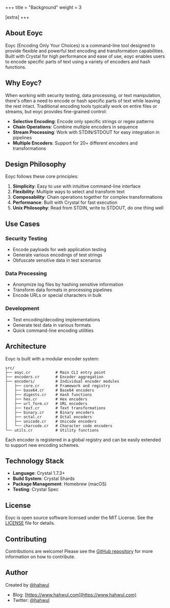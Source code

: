 +++
title = "Background"
weight = 3

[extra]
+++

## About Eoyc

Eoyc (Encoding Only Your Choices) is a command-line tool designed to provide flexible and powerful text encoding and transformation capabilities. Built with Crystal for high performance and ease of use, eoyc enables users to encode specific parts of text using a variety of encoders and hash functions.

## Why Eoyc?

When working with security testing, data processing, or text manipulation, there's often a need to encode or hash specific parts of text while leaving the rest intact. Traditional encoding tools typically work on entire files or streams, but eoyc provides fine-grained control:

- **Selective Encoding**: Encode only specific strings or regex patterns
- **Chain Operations**: Combine multiple encoders in sequence
- **Stream Processing**: Work with STDIN/STDOUT for easy integration in pipelines
- **Multiple Encoders**: Support for 20+ different encoders and transformations

## Design Philosophy

Eoyc follows these core principles:

1. **Simplicity**: Easy to use with intuitive command-line interface
2. **Flexibility**: Multiple ways to select and transform text
3. **Composability**: Chain operations together for complex transformations
4. **Performance**: Built with Crystal for fast execution
5. **Unix Philosophy**: Read from STDIN, write to STDOUT, do one thing well

## Use Cases

### Security Testing
- Encode payloads for web application testing
- Generate various encodings of test strings
- Obfuscate sensitive data in test scenarios

### Data Processing
- Anonymize log files by hashing sensitive information
- Transform data formats in processing pipelines
- Encode URLs or special characters in bulk

### Development
- Test encoding/decoding implementations
- Generate test data in various formats
- Quick command-line encoding utilities

## Architecture

Eoyc is built with a modular encoder system:

```
src/
├── eoyc.cr           # Main CLI entry point
├── encoders.cr       # Encoder aggregation
├── encoders/         # Individual encoder modules
│   ├── core.cr       # Framework and registry
│   ├── base64.cr     # Base64 encoders
│   ├── digests.cr    # Hash functions
│   ├── hex.cr        # Hex encoders
│   ├── url_form.cr   # URL encoders
│   ├── text.cr       # Text transformations
│   ├── binary.cr     # Binary encoders
│   ├── octal.cr      # Octal encoders
│   ├── unicode.cr    # Unicode encoders
│   └── charcode.cr   # Character code encoders
└── utils.cr          # Utility functions
```

Each encoder is registered in a global registry and can be easily extended to support new encoding schemes.

## Technology Stack

- **Language**: Crystal 1.7.3+
- **Build System**: Crystal Shards
- **Package Management**: Homebrew (macOS)
- **Testing**: Crystal Spec

## License

Eoyc is open source software licensed under the MIT License. See the [LICENSE](https://github.com/hahwul/eoyc/blob/main/LICENSE) file for details.

## Contributing

Contributions are welcome! Please see the [GitHub repository](https://github.com/hahwul/eoyc) for more information on how to contribute.

## Author

Created by [@hahwul](https://github.com/hahwul)
- Blog: [https://www.hahwul.com](https://www.hahwul.com)
- Twitter: [@hahwul](https://twitter.com/hahwul)
